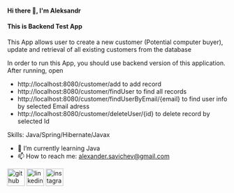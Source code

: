#### Hi there 👋, I'm Aleksandr
#### This is Backend Test App

This App allows user to create a new customer (Potential computer buyer), update and retrieval of all existing customers from the database

In order to run this App, you should use backend version of this application. After running, open 
 - http://localhost:8080/customer/add to add record
 - http://localhost:8080/customer/findUser to find all records
 - http://localhost:8080/customer/findUserByEmail/{email} to find user info by selected Email adress
 - http://localhost:8080/customer/deleteUser/{id} to delete record by selected Id

Skills: Java/Spring/Hibernate/Javax

- 🌱 I’m currently learning Java 
- 📫 How to reach me: alexander.savichev@gmail.com 


[<img src='https://cdn.jsdelivr.net/npm/simple-icons@3.0.1/icons/github.svg' alt='github' height='40'>](https://github.com/https://github.com/AlexanderSavichev)  [<img src='https://cdn.jsdelivr.net/npm/simple-icons@3.0.1/icons/linkedin.svg' alt='linkedin' height='40'>](https://www.linkedin.com/in/https://www.linkedin.com/mwlite/in/aleksandr-savichev-7b3743211/)  [<img src='https://cdn.jsdelivr.net/npm/simple-icons@3.0.1/icons/instagram.svg' alt='instagram' height='40'>](https://www.instagram.com/https://www.instagram.com/aleksander_savichev//)  
